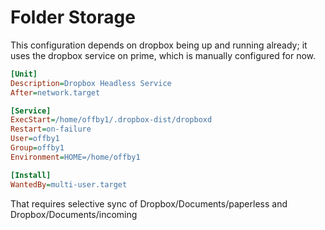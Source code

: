 # Folder Storage

This configuration depends on dropbox being up and running already; it uses the dropbox service on prime, which is manually configured for now.

``` ini
[Unit]
Description=Dropbox Headless Service
After=network.target

[Service]
ExecStart=/home/offby1/.dropbox-dist/dropboxd
Restart=on-failure
User=offby1
Group=offby1
Environment=HOME=/home/offby1

[Install]
WantedBy=multi-user.target
```

That requires selective sync of Dropbox/Documents/paperless and Dropbox/Documents/incoming
